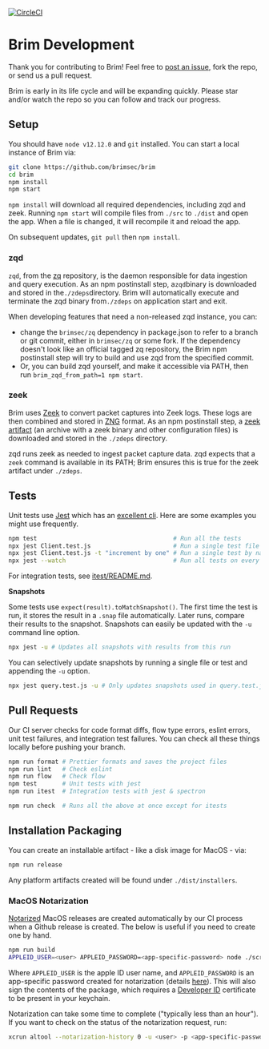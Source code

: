 [![CircleCI](https://circleci.com/gh/brimsec/brim.svg?style=svg&circle-token=8fb219d4419937d21fb70c99c89157bff05c2ecc)](https://circleci.com/gh/brimsec/brim)

# Brim Development

Thank you for contributing to Brim! Feel free to [post an issue](https://github.com/brimsec/brim/issues), fork the repo, or send us a pull request.

Brim is early in its life cycle and will be expanding quickly.  Please star and/or watch the repo so you can follow and track our progress.

## Setup

You should have `node v12.12.0` and `git` installed. You can start a local instance of Brim via:

```bash
git clone https://github.com/brimsec/brim
cd brim
npm install
npm start
```

`npm install` will download all required dependencies, including zqd and zeek. Running `npm start` will compile files from `./src` to `./dist` and open the app. When a file is changed, it will recompile it and reload the app.

On subsequent updates, `git pull` then `npm install`.

### zqd

`zqd`, from the [zq](https://github.com/brimsec/zq) repository, is the daemon responsible for data ingestion and query execution. As an npm postinstall step, a`zqd`binary is downloaded and stored in the`./zdeps`directory. Brim will automatically execute and terminate the zqd binary from`./zdeps` on application start and exit.

When developing features that need a non-released zqd instance, you can:

- change the `brimsec/zq` dependency in package.json to refer to a branch or git commit, either in `brimsec/zq` or some fork. If the dependency doesn't look like an official tagged zq repository, the Brim npm postinstall step will try to build and use zqd from the specified commit.
- Or, you can build zqd yourself, and make it accessible via PATH, then run `brim_zqd_from_path=1 npm start`.

### zeek

Brim uses [Zeek](https://www.zeek.org) to convert packet captures into Zeek logs. These logs are then combined and stored in [ZNG](https://github.com/brimsec/zq/blob/master/zng/docs/spec.md) format. As an npm postinstall step, a [zeek artifact](https://github.com/brimsec/zeek/releases) (an archive with a zeek binary and other configuration files) is downloaded and stored in the `./zdeps` directory.

zqd runs zeek as needed to ingest packet capture data. zqd expects that a `zeek` command is available in its PATH; Brim ensures this is true for the zeek artifact under `./zdeps`.

## Tests

Unit tests use [Jest](https://jestjs.io/) which has an [excellent cli](https://jestjs.io/docs/en/cli). Here are some examples you might use frequently.

```bash
npm test                                      # Run all the tests
npx jest Client.test.js                       # Run a single test file
npx jest Client.test.js -t "increment by one" # Run a single test by name
npx jest --watch                              # Run all tests on every change
```

For integration tests, see [itest/README.md](itest/README.md).

**Snapshots**

Some tests use `expect(result).toMatchSnapshot()`. The first time the test is run, it stores the result in a `.snap` file automatically. Later runs, compare their results to the snapshot. Snapshots can easily be updated with the `-u` command line option.

```bash
npx jest -u # Updates all snapshots with results from this run
```

You can selectively update snapshots by running a single file or test and appending the `-u` option.

```bash
npx jest query.test.js -u # Only updates snapshots used in query.test.js
```

## Pull Requests

Our CI server checks for code format diffs, flow type errors, eslint errors, unit test failures, and integration test failures. You can check all these things locally before pushing your branch.

```bash
npm run format # Prettier formats and saves the project files
npm run lint   # Check eslint
npm run flow   # Check flow
npm test       # Unit tests with jest
npm run itest  # Integration tests with jest & spectron

npm run check  # Runs all the above at once except for itests
```

## Installation Packaging

You can create an installable artifact - like a disk image for MacOS - via:

```bash
npm run release
```

Any platform artifacts created will be found under `./dist/installers`.

### MacOS Notarization

[Notarized](https://developer.apple.com/documentation/xcode/notarizing_macos_software_before_distribution)
MacOS releases are created automatically by our CI process when a Github
release is created. The below is useful if you need to create one by hand.

```bash
npm run build
APPLEID_USER=<user> APPLEID_PASSWORD=<app-specific-password> node ./scripts/release --darwin --notarize
```

Where `APPLEID_USER` is the apple ID user name, and `APPLEID_PASSWORD` is an app-specific password created for notarization (details [here](https://developer.apple.com/documentation/xcode/notarizing_macos_software_before_distribution/customizing_the_notarization_workflow)). This will also sign the contents of the package, which requires a [Developer ID](https://developer.apple.com/developer-id/) certificate to be present in your keychain.

Notarization can take some time to complete ("typically less than an hour"). If you want to check on the status of the notarization request, run:

```bash
xcrun altool --notarization-history 0 -u <user> -p <app-specific-password>
```
